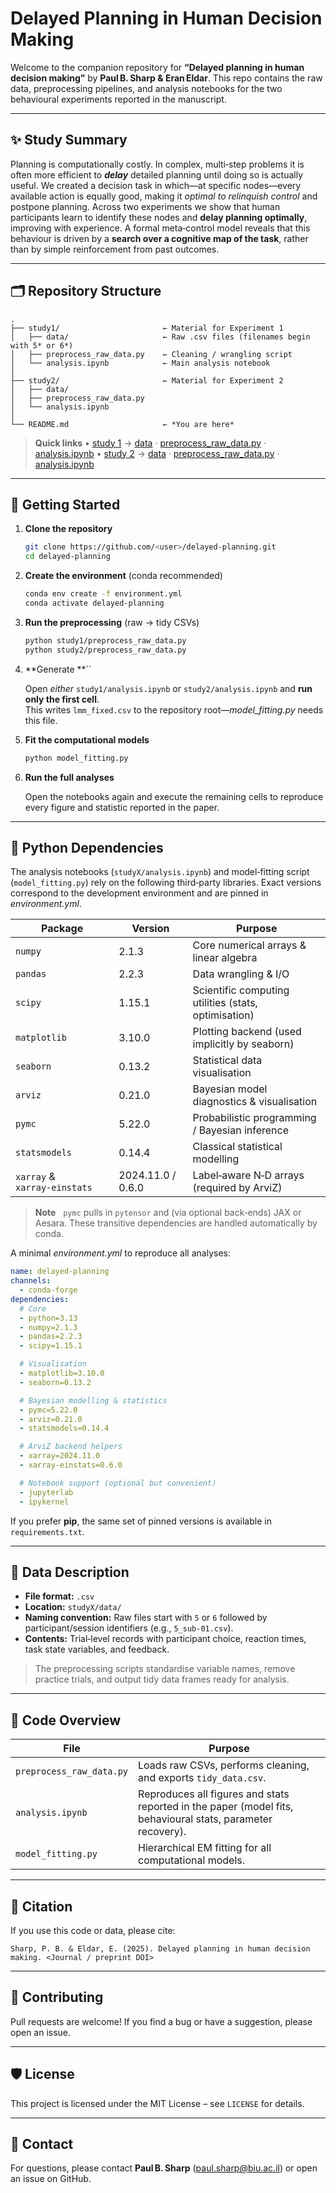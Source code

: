 # Delayed Planning in Human Decision Making

Welcome to the companion repository for **“Delayed planning in human decision making”** by **Paul B. Sharp & Eran Eldar**. This repo contains the raw data, preprocessing pipelines, and analysis notebooks for the two behavioural experiments reported in the manuscript.

---

## ✨ Study Summary

Planning is computationally costly.  In complex, multi‑step problems it is often more efficient to ***delay*** detailed planning until doing so is actually useful.  We created a decision task in which—at specific nodes—every available action is equally good, making it *optimal to relinquish control* and postpone planning.  Across two experiments we show that human participants learn to identify these nodes and **delay planning optimally**, improving with experience.  A formal meta‑control model reveals that this behaviour is driven by a **search over a cognitive map of the task**, rather than by simple reinforcement from past outcomes.

---

## 🗂️ Repository Structure

```
.
├── study1/                       ← Material for Experiment 1
│   ├── data/                     ← Raw .csv files (filenames begin with 5* or 6*)
│   ├── preprocess_raw_data.py    ← Cleaning / wrangling script
│   └── analysis.ipynb            ← Main analysis notebook
│
├── study2/                       ← Material for Experiment 2
│   ├── data/
│   ├── preprocess_raw_data.py
│   └── analysis.ipynb
│
└── README.md                     ← *You are here*
```

> **Quick links** • [study 1](./study1/) → [data](./study1/data/) · [preprocess\_raw\_data.py](./study1/preprocess_raw_data.py) · [analysis.ipynb](./study1/analysis.ipynb) • [study 2](./study2/) → [data](./study2/data/) · [preprocess\_raw\_data.py](./study2/preprocess_raw_data.py) · [analysis.ipynb](./study2/analysis.ipynb)

---

## 🚀 Getting Started

1. **Clone the repository**

   ```bash
   git clone https://github.com/<user>/delayed‑planning.git
   cd delayed‑planning
   ```

2. **Create the environment** (conda recommended)

   ```bash
   conda env create -f environment.yml
   conda activate delayed-planning
   ```

3. **Run the preprocessing** (raw → tidy CSVs)

   ```bash
   python study1/preprocess_raw_data.py
   python study2/preprocess_raw_data.py
   ```

4. **Generate **``

   Open *either* `study1/analysis.ipynb` or `study2/analysis.ipynb` and **run only the first cell**.\
   This writes `lmm_fixed.csv` to the repository root—*model\_fitting.py* needs this file.

5. **Fit the computational models**

   ```bash
   python model_fitting.py
   ```

6. **Run the full analyses**

   Open the notebooks again and execute the remaining cells to reproduce every figure and statistic reported in the paper.

---

## 🐍 Python Dependencies

The analysis notebooks (`studyX/analysis.ipynb`) and model‑fitting script (`model_fitting.py`) rely on the following third‑party libraries.  Exact versions correspond to the development environment and are pinned in *environment.yml*.

| Package                      | Version           | Purpose                                              |
| ---------------------------- | ----------------- | ---------------------------------------------------- |
| `numpy`                      | 2.1.3             | Core numerical arrays & linear algebra               |
| `pandas`                     | 2.2.3             | Data wrangling & I/O                                 |
| `scipy`                      | 1.15.1            | Scientific computing utilities (stats, optimisation) |
| `matplotlib`                 | 3.10.0            | Plotting backend (used implicitly by seaborn)        |
| `seaborn`                    | 0.13.2            | Statistical data visualisation                       |
| `arviz`                      | 0.21.0            | Bayesian model diagnostics & visualisation           |
| `pymc`                       | 5.22.0            | Probabilistic programming / Bayesian inference       |
| `statsmodels`                | 0.14.4            | Classical statistical modelling                      |
| `xarray` & `xarray‑einstats` | 2024.11.0 / 0.6.0 | Label‑aware N‑D arrays (required by ArviZ)           |

> **Note**   `pymc` pulls in `pytensor` and (via optional back‑ends) JAX or Aesara.  These transitive dependencies are handled automatically by conda.

A minimal *environment.yml* to reproduce all analyses:

```yaml
name: delayed-planning
channels:
  - conda-forge
dependencies:
  # Core
  - python=3.13
  - numpy=2.1.3
  - pandas=2.2.3
  - scipy=1.15.1

  # Visualisation
  - matplotlib=3.10.0
  - seaborn=0.13.2

  # Bayesian modelling & statistics
  - pymc=5.22.0
  - arviz=0.21.0
  - statsmodels=0.14.4

  # ArviZ backend helpers
  - xarray=2024.11.0
  - xarray-einstats=0.6.0

  # Notebook support (optional but convenient)
  - jupyterlab
  - ipykernel
```

If you prefer **pip**, the same set of pinned versions is available in `requirements.txt`.

---

## 📝 Data Description

- **File format:** `.csv`
- **Location:** `studyX/data/`
- **Naming convention:** Raw files start with `5` or `6` followed by participant/session identifiers (e.g., `5_sub‑01.csv`).
- **Contents:** Trial‑level records with participant choice, reaction times, task state variables, and feedback.

> The preprocessing scripts standardise variable names, remove practice trials, and output tidy data frames ready for analysis.

---

## 🔧 Code Overview

| File                     | Purpose                                                                                                     |
| ------------------------ | ----------------------------------------------------------------------------------------------------------- |
| `preprocess_raw_data.py` | Loads raw CSVs, performs cleaning, and exports `tidy_data.csv`.                                             |
| `analysis.ipynb`         | Reproduces all figures and stats reported in the paper (model fits, behavioural stats, parameter recovery). |
| `model_fitting.py`       | Hierarchical EM fitting for all computational models.                                                       |

---

## 📄 Citation

If you use this code or data, please cite:

```text
Sharp, P. B. & Eldar, E. (2025). Delayed planning in human decision making. <Journal / preprint DOI>
```

---

## 🤝 Contributing

Pull requests are welcome!  If you find a bug or have a suggestion, please open an issue.

---

## 🛡️ License

This project is licensed under the MIT License – see `LICENSE` for details.

---

## 📧 Contact

For questions, please contact **Paul B. Sharp** ([paul.sharp@biu.ac.il](mailto\:paul.sharp@biu.ac.il)) or open an issue on GitHub.